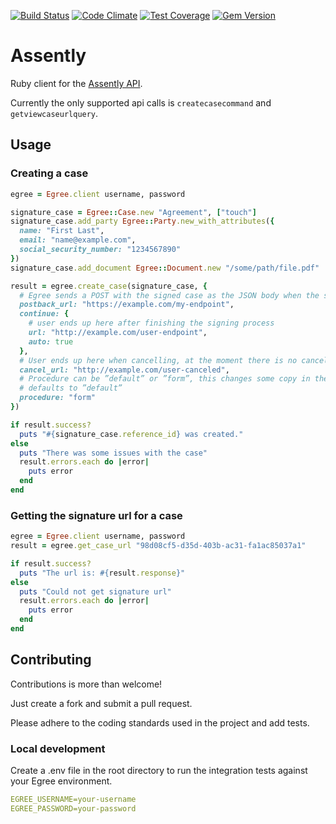 [![Build Status](https://travis-ci.org/Oktavilla/assently-ruby.svg?branch=master)](https://travis-ci.org/Oktavilla/assently-ruby)
[![Code Climate](https://codeclimate.com/github/Oktavilla/egree-ruby/badges/gpa.svg)](https://codeclimate.com/github/Oktavilla/egree-ruby)
[![Test Coverage](https://codeclimate.com/github/Oktavilla/egree-ruby/badges/coverage.svg)](https://codeclimate.com/github/Oktavilla/egree-ruby)
[![Gem Version](https://badge.fury.io/rb/egree.svg)](http://badge.fury.io/rb/egree)

# Assently

Ruby client for the [Assently API](https://app.assently.com/apiv1).

Currently the only supported api calls is `createcasecommand` and `getviewcaseurlquery`.

## Usage

### Creating a case

```ruby
egree = Egree.client username, password

signature_case = Egree::Case.new "Agreement", ["touch"]
signature_case.add_party Egree::Party.new_with_attributes({
  name: "First Last",
  email: "name@example.com",
  social_security_number: "1234567890"
})
signature_case.add_document Egree::Document.new "/some/path/file.pdf"

result = egree.create_case(signature_case, {
  # Egree sends a POST with the signed case as the JSON body when the signing process is finished.
  postback_url: "https://example.com/my-endpoint",
  continue: {
    # user ends up here after finishing the signing process
    url: "http://example.com/user-endpoint",
    auto: true
  },
  # User ends up here when cancelling, at the moment there is no cancel callback
  cancel_url: "http://example.com/user-canceled",
  # Procedure can be ”default” or ”form”, this changes some copy in the Egree interface.
  # defaults to ”default”
  procedure: "form"
})

if result.success?
  puts "#{signature_case.reference_id} was created."
else 
  puts "There was some issues with the case"
  result.errors.each do |error|
    puts error
  end
end
```

### Getting the signature url for a case

```ruby
egree = Egree.client username, password
result = egree.get_case_url "98d08cf5-d35d-403b-ac31-fa1ac85037a1"

if result.success?
  puts "The url is: #{result.response}"
else
  puts "Could not get signature url"
  result.errors.each do |error|
    puts error
  end
end
```
  


## Contributing

Contributions is more than welcome!

Just create a fork and submit a pull request.

Please adhere to the coding standards used in the project and add tests.

### Local development

Create a .env file in the root directory to run the integration tests against your Egree environment.

```yaml
EGREE_USERNAME=your-username
EGREE_PASSWORD=your-password
```
